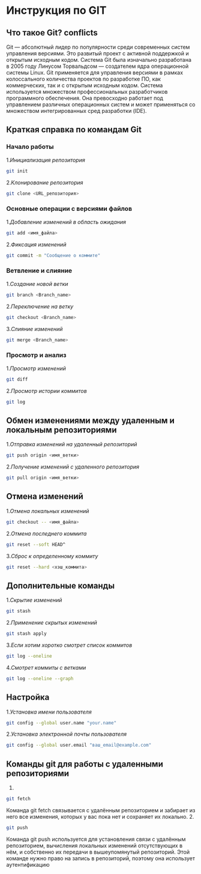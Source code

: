 # Инструкция по GIT

## **Что такое Git?** conflicts

Git — абсолютный лидер по популярности среди современных систем управления версиями. Это развитый проект с активной поддержкой и открытым исходным кодом. Система Git была изначально разработана в 2005 году Линусом Торвальдсом — создателем ядра операционной системы Linux. Git применяется для управления версиями в рамках колоссального количества проектов по разработке ПО, как коммерческих, так и с открытым исходным кодом. Система используется множеством профессиональных разработчиков программного обеспечения. Она превосходно работает под управлением различных операционных систем и может применяться со множеством интегрированных сред разработки (IDE).

## Краткая справка по командам Git

### **Начало работы**

1.*Инициализация репозитория*

```sh
git init
```
2.*Клонирование репозитория*
```sh
git clone <URL_репозитория>
```
### **Основные операции с версиями файлов**

1.*Добавление изменений в область ожидания*
```sh
git add <имя_файла>
```
2.*Фиксация изменений*
```sh
git commit -m "Сообщение о коммите"
```
### **Ветвление и слияние**

1.*Создание новой ветки*
```sh
git branch <Branch_name>
```
2.*Переключение на ветку*
```sh
git checkout <Branch_name>
```
3.*Слияние изменений*
```sh
git merge <Branch_name>
```
### **Просмотр и анализ**

1.*Просмотр изменений*
```sh
git diff
```
2.*Просмотр истории коммитов*
```sh
git log
```
## **Обмен изменениями между удаленным и локальным репозиториями**
1.*Отправка изменений на удаленный репозиторий*
```sh
git push origin <имя_ветки>
```
2.*Получение изменений с удаленного репозитория*
```sh
git pull origin <имя_ветки>
```
## **Отмена изменений**
1.*Отмена локальных изменений*
```sh
git checkout -- <имя_файла>
```
2.*Отмена последнего коммита*
```sh
git reset --soft HEAD^
```
3.*Сброс к определенному коммиту*
```sh
git reset --hard <хэш_коммита>
```
## **Дополнительные команды**
1.*Скрытие изменений*
```sh
git stash
```
2.*Применение скрытых изменений*
```sh
git stash apply
```
3.*Если хотим хоротко смотрет список коммитов*
```sh
git log --oneline
```
4.*Смотрет коммиты с ветками*
```sh
git log --oneline --graph
```
## **Настройка**
1.*Установка имени пользователя*
```sh
git config --global user.name "your.name"
```
2.*Установка электронной почты пользователя*
```sh
git config --global user.email "ваш_email@example.com"
```
## Команды git для работы с удаленными репозиториями
1. 
```sh
git fetch
```
Команда git fetch связывается с удалённым репозиторием и забирает из него все изменения, которых у вас пока нет и сохраняет их локально.
2. 
```sh
git push
```
Команда git push используется для установления связи с удалённым репозиторием, вычисления локальных изменений отсутствующих в нём, и собственно их передачи в вышеупомянутый репозиторий. Этой команде нужно право на запись в репозиторий, поэтому она использует аутентификацию
